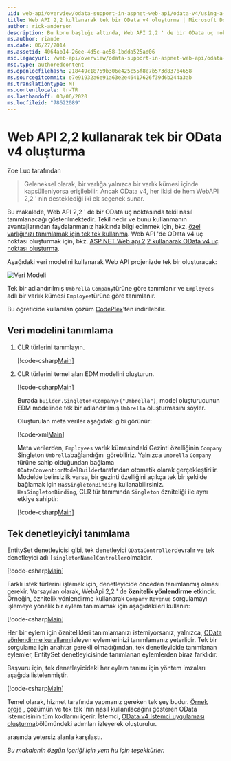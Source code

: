 ```yaml
---
uid: web-api/overview/odata-support-in-aspnet-web-api/odata-v4/using-a-singleton-in-an-odata-endpoint-in-web-api-22
title: Web API 2,2 kullanarak tek bir OData v4 oluşturma | Microsoft Docs
author: rick-anderson
description: Bu konu başlığı altında, Web API 2,2 ' de bir OData uç noktasında tek bir tekil nasıl tanımlanacağı gösterilmektedir.
ms.author: riande
ms.date: 06/27/2014
ms.assetid: 4064ab14-26ee-4d5c-ae58-1bdda525ad06
msc.legacyurl: /web-api/overview/odata-support-in-aspnet-web-api/odata-v4/using-a-singleton-in-an-odata-endpoint-in-web-api-22
msc.type: authoredcontent
ms.openlocfilehash: 218449c18759b306e425c55f8e7b573d837b4658
ms.sourcegitcommit: e7e91932a6e91a63e2e46417626f39d6b244a3ab
ms.translationtype: MT
ms.contentlocale: tr-TR
ms.lasthandoff: 03/06/2020
ms.locfileid: "78622089"
---
```

# <a name="create-a-singleton-in-odata-v4-using-web-api-22"></a>Web API 2,2 kullanarak tek bir OData v4 oluşturma

Zoe Luo tarafından

> Geleneksel olarak, bir varlığa yalnızca bir varlık kümesi içinde kapsülleniyorsa erişilebilir. Ancak OData v4, her ikisi de hem WebAPI 2,2 ' nin desteklediği iki ek seçenek sunar.

Bu makalede, Web API 2,2 ' de bir OData uç noktasında tekil nasıl tanımlanacağı gösterilmektedir. Tekil nedir ve bunu kullanmanın avantajlarından faydalanmanız hakkında bilgi edinmek için, bkz. [özel varlığınızı tanımlamak için tek tek kullanma](https://blogs.msdn.com/b/odatateam/archive/2014/03/05/use-singleton-to-define-your-special-entity.aspx). Web API 'de OData v4 uç noktası oluşturmak için, bkz. [ASP.NET Web apı 2,2 kullanarak OData v4 uç noktası oluşturma](create-an-odata-v4-endpoint.md). 

Aşağıdaki veri modelini kullanarak Web API projenizde tek bir oluşturacak:

![Veri Modeli](using-a-singleton-in-an-odata-endpoint-in-web-api-22/_static/image1.png)

Tek bir adlandırılmış `Umbrella` `Company`türüne göre tanımlanır ve `Employees` adlı bir varlık kümesi `Employee`türüne göre tanımlanır.

Bu öğreticide kullanılan çözüm [CodePlex](http://aspnet.codeplex.com/sourcecontrol/latest#Samples/WebApi/OData/v4/ODataSingletonSample/)'ten indirilebilir.

## <a name="define-the-data-model"></a>Veri modelini tanımlama

1. CLR türlerini tanımlayın.

    [!code-csharp[Main](using-a-singleton-in-an-odata-endpoint-in-web-api-22/samples/sample1.cs)]
2. CLR türlerini temel alan EDM modelini oluşturun.

    [!code-csharp[Main](using-a-singleton-in-an-odata-endpoint-in-web-api-22/samples/sample2.cs)]

    Burada `builder.Singleton<Company>("Umbrella")`, model oluşturucunun EDM modelinde tek bir adlandırılmış `Umbrella` oluşturmasını söyler.

    Oluşturulan meta veriler aşağıdaki gibi görünür:

    [!code-xml[Main](using-a-singleton-in-an-odata-endpoint-in-web-api-22/samples/sample3.xml)]

    Meta verilerden, `Employees` varlık kümesindeki Gezinti özelliğinin `Company` Singleton `Umbrella`bağlandığını görebiliriz. Yalnızca `Umbrella` `Company` türüne sahip olduğundan bağlama `ODataConventionModelBuilder`tarafından otomatik olarak gerçekleştirilir. Modelde belirsizlik varsa, bir gezinti özelliğini açıkça tek bir şekilde bağlamak için `HasSingletonBinding` kullanabilirsiniz. `HasSingletonBinding`, CLR tür tanımında `Singleton` özniteliği ile aynı etkiye sahiptir:

    [!code-csharp[Main](using-a-singleton-in-an-odata-endpoint-in-web-api-22/samples/sample4.cs)]

## <a name="define-the-singleton-controller"></a>Tek denetleyiciyi tanımlama

EntitySet denetleyicisi gibi, tek denetleyici `ODataController`devralır ve tek denetleyici adı `[singletonName]Controller`olmalıdır.

[!code-csharp[Main](using-a-singleton-in-an-odata-endpoint-in-web-api-22/samples/sample5.cs)]

Farklı istek türlerini işlemek için, denetleyicide önceden tanımlanmış olması gerekir. Varsayılan olarak, WebApi 2,2 ' de **öznitelik yönlendirme** etkindir. Örneğin, öznitelik yönlendirme kullanarak `Company` `Revenue` sorgulamayı işlemeye yönelik bir eylem tanımlamak için aşağıdakileri kullanın:

[!code-csharp[Main](using-a-singleton-in-an-odata-endpoint-in-web-api-22/samples/sample6.cs)]

Her bir eylem için öznitelikleri tanımlamanızı istemiyorsanız, yalnızca, [OData yönlendirme kurallarını](../odata-routing-conventions.md)izleyen eylemlerinizi tanımlamanız yeterlidir. Tek bir sorgulama için anahtar gerekli olmadığından, tek denetleyicide tanımlanan eylemler, EntitySet denetleyicisinde tanımlanan eylemlerden biraz farklıdır.

Başvuru için, tek denetleyicideki her eylem tanımı için yöntem imzaları aşağıda listelenmiştir.

[!code-csharp[Main](using-a-singleton-in-an-odata-endpoint-in-web-api-22/samples/sample7.cs)]

Temel olarak, hizmet tarafında yapmanız gereken tek şey budur. [Örnek proje](http://aspnet.codeplex.com/sourcecontrol/latest#Samples/WebApi/OData/v4/ODataSingletonSample/) , çözümün ve tek tek 'nın nasıl kullanılacağını gösteren OData istemcisinin tüm kodlarını içerir. İstemci, [OData v4 Istemci uygulaması oluşturma](create-an-odata-v4-client-app.md)bölümündeki adımları izleyerek oluşturulur.

arasında yetersiz alanla karşılaştı. 

*Bu makalenin özgün içeriği için yem hu için teşekkürler.*
